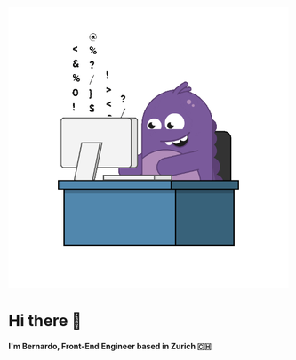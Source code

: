 ![coding dino](assets/dev.gif)

# Hi there 👋
#### I'm Bernardo, Front-End Engineer based in Zurich 🇨🇭
<!--
**bernardodestefano/bernardodestefano** is a ✨ _special_ ✨ repository because its `README.md` (this file) appears on your GitHub profile.

Here are some ideas to get you started:

- 🔭 I’m currently working on ...
- 🌱 I’m currently learning ...
- 👯 I’m looking to collaborate on ...
- 💬 Ask me about ...
- 📫 How to reach me: ...
- ⚡ Fun fact: ...
-->
